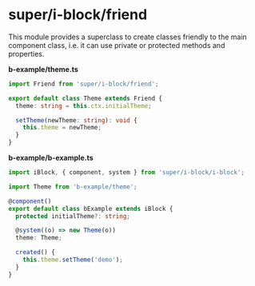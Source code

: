 # super/i-block/friend

This module provides a superclass to create classes friendly to the main component class,
i.e. it can use private or protected methods and properties.

__b-example/theme.ts__

```typescript
import Friend from 'super/i-block/friend';

export default class Theme extends Friend {
  theme: string = this.ctx.initialTheme;

  setTheme(newTheme: string): void {
    this.theme = newTheme;
  }
}
```

__b-example/b-example.ts__

```typescript
import iBlock, { component, system } from 'super/i-block/i-block';

import Theme from 'b-example/theme';

@component()
export default class bExample extends iBlock {
  protected initialTheme?: string;

  @system((o) => new Theme(o))
  theme: Theme;

  created() {
    this.theme.setTheme('demo');
  }
}
```
